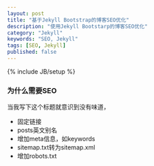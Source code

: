 ```yaml
---
layout: post
title: "基于Jekyll Bootstrap的博客SEO优化"
description: "使用Jekyll Bootstarp的博客SEO优化"
category: "Jekyll"
keywords: "SEO, Jekyll"
tags: [SEO, Jekyll]
published: false
---
```

{% include JB/setup %}

### 为什么需要SEO

当我写下这个标题就意识到没有味道，

* 固定链接
* posts英文别名
* 增加meta信息，如keywords
* sitemap.txt转为sitemap.xml
* 增加robots.txt
